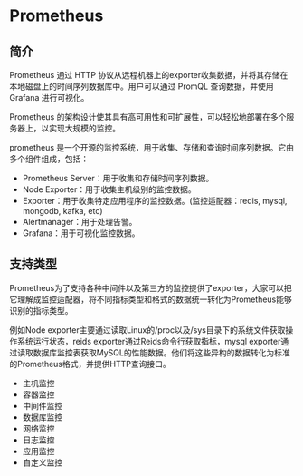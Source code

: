 # Prometheus

## 简介

Prometheus 通过 HTTP 协议从远程机器上的exporter收集数据，并将其存储在本地磁盘上的时间序列数据库中。用户可以通过 PromQL 查询数据，并使用 Grafana 进行可视化。

Prometheus 的架构设计使其具有高可用性和可扩展性，可以轻松地部署在多个服务器上，以实现大规模的监控。

prometheus 是一个开源的监控系统，用于收集、存储和查询时间序列数据。它由多个组件组成，包括：

- Prometheus Server：用于收集和存储时间序列数据。
- Node Exporter：用于收集主机级别的监控数据。
- Exporter：用于收集特定应用程序的监控数据。(监控适配器：redis, mysql, mongodb, kafka, etc)
- Alertmanager：用于处理告警。
- Grafana：用于可视化监控数据。

## 支持类型
Prometheus为了支持各种中间件以及第三方的监控提供了exporter，大家可以把它理解成监控适配器，将不同指标类型和格式的数据统一转化为Prometheus能够识别的指标类型。

例如Node exporter主要通过读取Linux的/proc以及/sys目录下的系统文件获取操作系统运行状态，reids exporter通过Reids命令行获取指标，mysql exporter通过读取数据库监控表获取MySQL的性能数据。他们将这些异构的数据转化为标准的Prometheus格式，并提供HTTP查询接口。

- 主机监控
- 容器监控
- 中间件监控
- 数据库监控
- 网络监控
- 日志监控
- 应用监控
- 自定义监控
